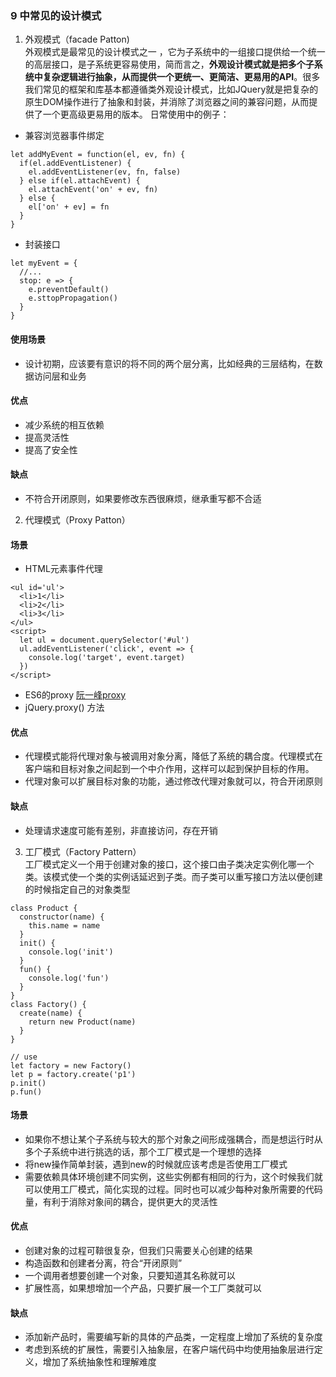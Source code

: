 ### 9 中常见的设计模式
1. 外观模式（facade Patton)  
外观模式是最常见的设计模式之一 ，它为子系统中的一组接口提供给一个统一的高层接口，是子系统更容易使用，简而言之，**外观设计模式就是把多个子系统中复杂逻辑进行抽象，从而提供一个更统一、更简洁、更易用的API**。很多我们常见的框架和库基本都遵循类外观设计模式，比如JQuery就是把复杂的原生DOM操作进行了抽象和封装，并消除了浏览器之间的兼容问题，从而提供了一个更高级更易用的版本。
日常使用中的例子：
-  兼容浏览器事件绑定
```
let addMyEvent = function(el, ev, fn) {
  if(el.addEventListener) {
    el.addEventListener(ev, fn, false)
  } else if(el.attachEvent) {
    el.attachEvent('on' + ev, fn)
  } else {
    el['on' + ev] = fn
  }
}
```
- 封装接口
```
let myEvent = {
  //...
  stop: e => {
    e.preventDefault()
    e.sttopPropagation()
  }
}
```
#### 使用场景  
- 设计初期，应该要有意识的将不同的两个层分离，比如经典的三层结构，在数据访问层和业务

#### 优点
- 减少系统的相互依赖
- 提高灵活性
- 提高了安全性

#### 缺点
- 不符合开闭原则，如果要修改东西很麻烦，继承重写都不合适

2. 代理模式（Proxy Patton）
#### 场景
- HTML元素事件代理
```
<ul id='ul'>
  <li>1</li>
  <li>2</li>
  <li>3</li>
</ul>
<script>
  let ul = document.querySelector('#ul')
  ul.addEventListener('click', event => {
    console.log('target', event.target)
  })
</script>
```
- ES6的proxy [阮一峰proxy](https://es6.ruanyifeng.com/#docs/proxy)
- jQuery.proxy() 方法

#### 优点
- 代理模式能将代理对象与被调用对象分离，降低了系统的耦合度。代理模式在客户端和目标对象之间起到一个中介作用，这样可以起到保护目标的作用。
- 代理对象可以扩展目标对象的功能，通过修改代理对象就可以，符合开闭原则
#### 缺点
- 处理请求速度可能有差别，非直接访问，存在开销

3. 工厂模式（Factory Pattern）  
工厂模式定义一个用于创建对象的接口，这个接口由子类决定实例化哪一个类。该模式使一个类的实例话延迟到子类。而子类可以重写接口方法以便创建的时候指定自己的对象类型

```
class Product {
  constructor(name) {
    this.name = name
  }
  init() {
    console.log('init')
  }
  fun() {
    console.log('fun')
  }
}
class Factory() {
  create(name) {
    return new Product(name)
  }
}

// use
let factory = new Factory()
let p = factory.create('p1')
p.init()
p.fun()
```

#### 场景
- 如果你不想让某个子系统与较大的那个对象之间形成强耦合，而是想运行时从多个子系统中进行挑选的话，那个工厂模式是一个理想的选择
- 将new操作简单封装，遇到new的时候就应该考虑是否使用工厂模式
- 需要依赖具体环境创建不同实例，这些实例都有相同的行为，这个时候我们就可以使用工厂模式，简化实现的过程。同时也可以减少每种对象所需要的代码量，有利于消除对象间的耦合，提供更大的灵活性

#### 优点
- 创建对象的过程可鞥很复杂，但我们只需要关心创建的结果
- 构造函数和创建者分离，符合“开闭原则”
- 一个调用者想要创建一个对象，只要知道其名称就可以
- 扩展性高，如果想增加一个产品，只要扩展一个工厂类就可以

#### 缺点
- 添加新产品时，需要编写新的具体的产品类，一定程度上增加了系统的复杂度
- 考虑到系统的扩展性，需要引入抽象层，在客户端代码中均使用抽象层进行定义，增加了系统抽象性和理解难度
